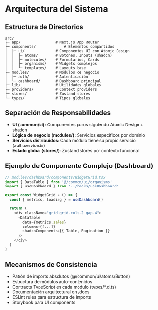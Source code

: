 # Arquitectura del Sistema

## Estructura de Directorios

```
src/
├─ app/                # Next.js App Router
├─ components/             # Elementos compartidos
│  ├─ ui/              # Componentes UI con Atomic Design
│  │  ├─ atoms/        # Botones, Inputs (shadcn)
│  │  ├─ molecules/    # Formularios, Cards
│  │  ├─ organisms/    # Widgets complejos
│  │  └─ templates/    # Layouts base
├─ modules/            # Módulos de negocio
│  ├─ auth/            # Autenticación
│  └─ dashboard/       # Dashboard principal
├─ lib/                # Utilidades globales
├─ providers/          # Context providers
├─ stores/             # Zustand stores
└─ types/              # Tipos globales
```

## Separación de Responsabilidades

- **UI (common/ui):** Componentes puros siguiendo Atomic Design + shadcn
- **Lógica de negocio (modules/):** Servicios específicos por dominio
- **Servicios distribuidos:** Cada módulo tiene su propio servicio (auth.service.ts)
- **Estado global (stores/):** Zustand stores por contexto funcional

## Ejemplo de Componente Complejo (Dashboard)

```typescript
// modules/dashboard/components/WidgetGrid.tsx
import { DataTable } from '@/common/ui/organisms'
import { useDashboard } from '../hooks/useDashboard'

export const WidgetGrid = () => {
  const { metrics, loading } = useDashboard()

  return (
    <div className="grid grid-cols-2 gap-4">
      <DataTable
        data={metrics.sales}
        columns={[...]}
        shadcnComponents={{ Table, Pagination }}
      />
    </div>
  )
}
```

## Mecanismos de Consistencia

- Patrón de imports absolutos (@/common/ui/atoms/Button)
- Estructura de módulos auto-contenidos
- Contracts TypeScript en cada módulo (types/\*.d.ts)
- Documentación arquitectural en /docs
- ESLint rules para estructura de imports
- Storybook para UI components
